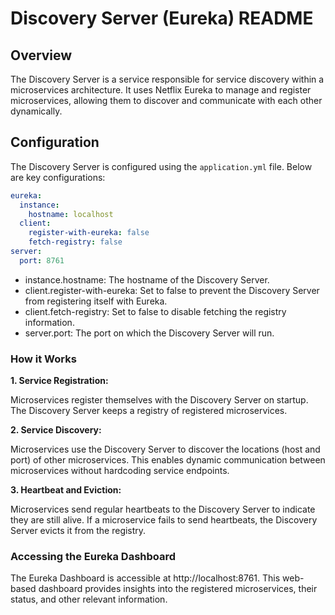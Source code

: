 # Discovery Server (Eureka) README

## Overview

The Discovery Server is a service responsible for service discovery within a microservices architecture. It uses Netflix Eureka to manage and register microservices, allowing them to discover and communicate with each other dynamically.

## Configuration

The Discovery Server is configured using the `application.yml` file. Below are key configurations:

```yaml
eureka:
  instance:
    hostname: localhost
  client:
    register-with-eureka: false
    fetch-registry: false
server:
  port: 8761
```
* instance.hostname: The hostname of the Discovery Server.
* client.register-with-eureka: Set to false to prevent the Discovery Server from registering itself with Eureka.
* client.fetch-registry: Set to false to disable fetching the registry information.
* server.port: The port on which the Discovery Server will run.

### How it Works
**1. Service Registration:**

Microservices register themselves with the Discovery Server on startup.
The Discovery Server keeps a registry of registered microservices.

**2. Service Discovery:**

Microservices use the Discovery Server to discover the locations (host and port) of other microservices.
This enables dynamic communication between microservices without hardcoding service endpoints.

**3. Heartbeat and Eviction:**

Microservices send regular heartbeats to the Discovery Server to indicate they are still alive.
If a microservice fails to send heartbeats, the Discovery Server evicts it from the registry.

### Accessing the Eureka Dashboard
The Eureka Dashboard is accessible at http://localhost:8761. This web-based dashboard provides insights into the registered microservices, their status, and other relevant information.